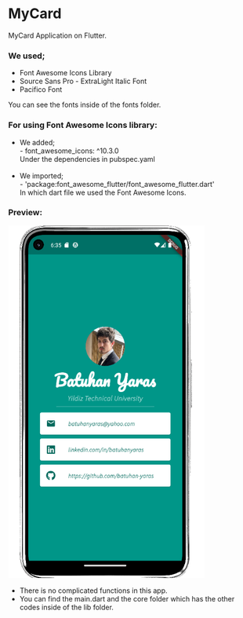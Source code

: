 # MyCard

MyCard Application on Flutter.<br>
### We used;<br>
- Font Awesome Icons Library<br>
- Source Sans Pro - ExtraLight Italic Font<br>
- Pacifico Font<br>

You can see the fonts inside of the fonts folder.<br>
### For using Font Awesome Icons library:<br>
- We added;<br>- font_awesome_icons: ^10.3.0<br>Under the dependencies in pubspec.yaml<br><br>
- We imported;<br>- 'package:font_awesome_flutter/font_awesome_flutter.dart'<br>
In which dart file we used the Font Awesome Icons.<br>
### Preview:
<img src="/images/MyCardInterface.png" width = 400px>

- There is no complicated functions in this app.<br>
- You can find the main.dart and the core folder which has the other codes inside of the lib folder.<br>


